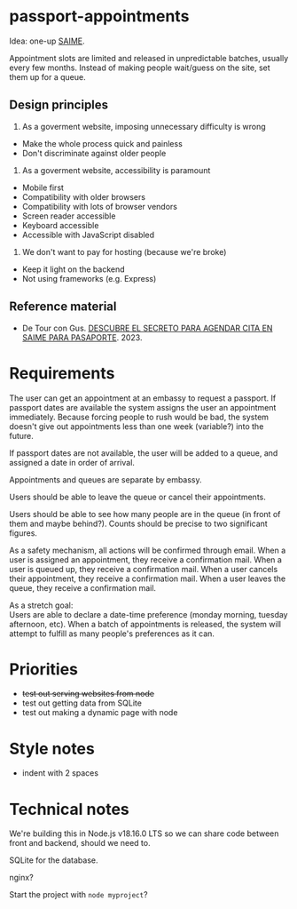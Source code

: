 # passport-appointments
Idea: one-up [SAIME](https://siic.saime.gob.ve/).

Appointment slots are limited and released in unpredictable batches, usually every few months.
Instead of making people wait/guess on the site, set them up for a queue.

## Design principles
1. As a goverment website, imposing unnecessary difficulty is wrong
  - Make the whole process quick and painless
  - Don't discriminate against older people
1. As a goverment website, accessibility is paramount
  - Mobile first
  - Compatibility with older browsers
  - Compatibility with lots of browser vendors
  - Screen reader accessible
  - Keyboard accessible
  - Accessible with JavaScript disabled
1. We don't want to pay for hosting (because we're broke)
  - Keep it light on the backend
  - Not using frameworks (e.g. Express)

## Reference material
- De Tour con Gus. [DESCUBRE EL SECRETO PARA AGENDAR CITA EN SAIME PARA PASAPORTE][gus-2023]. 2023.

[gus-2023]: https://www.youtube.com/watch?v=eMAREtM5IWI

# Requirements
The user can get an appointment at an embassy to request a passport.
If passport dates are available the system assigns the user an appointment immediately.
Because forcing people to rush would be bad, the system doesn't give out appointments less than one week (variable?) into the future.

If passport dates are not available, the user will be added to a queue, and assigned a date in order of arrival.

Appointments and queues are separate by embassy.

Users should be able to leave the queue or cancel their appointments.

Users should be able to see how many people are in the queue (in front of them and maybe behind?).
Counts should be precise to two significant figures.

As a safety mechanism, all actions will be confirmed through email.
When a user is assigned an appointment, they receive a confirmation mail.
When a user is queued up, they receive a confirmation mail.
When a user cancels their appointment, they receive a confirmation mail.
When a user leaves the queue, they receive a confirmation mail.

As a stretch goal:  
Users are able to declare a date-time preference (monday morning, tuesday afternoon, etc).
When a batch of appointments is released, the system will attempt to fulfill as many people's preferences as it can.

# Priorities
- ~~test out serving websites from node~~
- test out getting data from SQLite
- test out making a dynamic page with node

# Style notes
- indent with 2 spaces

# Technical notes
We're building this in Node.js v18.16.0 LTS so we can share code between front and backend, should we need to.

SQLite for the database.

nginx?

Start the project with `node myproject`?
